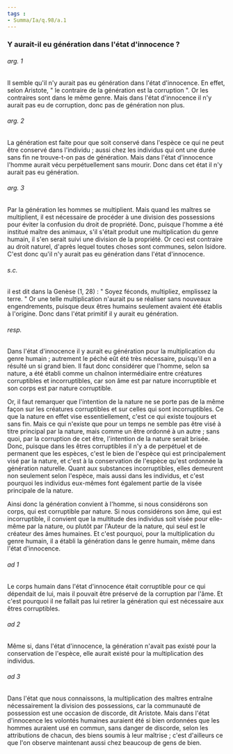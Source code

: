 ```yaml
---
tags : 
- Summa/Ia/q.98/a.1
---
```


### Y aurait-il eu génération dans l'état d'innocence ?



###### arg. 1
Il semble qu'il n'y aurait pas eu génération dans l'état d'innocence. En effet, selon Aristote, " le contraire de la génération est la corruption ". Or les contraires sont dans le même genre. Mais dans l'état d'innocence il n'y aurait pas eu de corruption, donc pas de génération non plus. 

###### arg. 2
La génération est faite pour que soit conservé dans l'espèce ce qui ne peut être conservé dans l'individu ; aussi chez les individus qui ont une durée sans fin ne trouve-t-on pas de génération. Mais dans l'état d'innocence l'homme aurait vécu perpétuellement sans mourir. Donc dans cet état il n'y aurait pas eu génération. 

###### arg. 3
Par la génération les hommes se multiplient. Mais quand les maîtres se multiplient, il est nécessaire de procéder à une division des possessions pour éviter la confusion du droit de propriété. Donc, puisque l'homme a été institué maître des animaux, s'il s'était produit une multiplication du genre humain, il s'en serait suivi une division de la propriété. Or ceci est contraire au droit naturel, d'après lequel toutes choses sont communes, selon Isidore. C'est donc qu'il n'y aurait pas eu génération dans l'état d'innocence. 

###### s.c.
il est dit dans la Genèse (1, 28) : " Soyez féconds, multipliez, emplissez la terre. " Or une telle multiplication n'aurait pu se réaliser sans nouveaux engendrements, puisque deux êtres humains seulement avaient été établis à l'origine. Donc dans l'état primitif il y aurait eu génération. 

###### resp.
Dans l'état d'innocence il y aurait eu génération pour la multiplication du genre humain ; autrement le péché eût été très nécessaire, puisqu'il en a résulté un si grand bien. Il faut donc considérer que l'homme, selon sa nature, a été établi comme un chaînon intermédiaire entre créatures corruptibles et incorruptibles, car son âme est par nature incorruptible et son corps est par nature corruptible. 

Or, il faut remarquer que l'intention de la nature ne se porte pas de la même façon sur les créatures corruptibles et sur celles qui sont incorruptibles. Ce que la nature en effet vise essentiellement, c'est ce qui existe toujours et sans fin. Mais ce qui n'existe que pour un temps ne semble pas être visé à titre principal par la nature, mais comme un être ordonné à un autre ; sans quoi, par la corruption de cet être, l'intention de la nature serait brisée. Donc, puisque dans les êtres corruptibles il n'y a de perpétuel et de permanent que les espèces, c'est le bien de l'espèce qui est principalement visé par la nature, et c'est à la conservation de l'espèce qu'est ordonnée la génération naturelle. Quant aux substances incorruptibles, elles demeurent non seulement selon l'espèce, mais aussi dans les individus, et c'est pourquoi les individus eux-mêmes font également partie de la visée principale de la nature. 

Ainsi donc la génération convient à l'homme, si nous considérons son corps, qui est corruptible par nature. Si nous considérons son âme, qui est incorruptible, il convient que la multitude des individus soit visée pour elle-même par la nature, ou plutôt par l'Auteur de la nature, qui seul est le créateur des âmes humaines. Et c'est pourquoi, pour la multiplication du genre humain, il a établi la génération dans le genre humain, même dans l'état d'innocence. 

###### ad 1
Le corps humain dans l'état d'innocence était corruptible pour ce qui dépendait de lui, mais il pouvait être préservé de la corruption par l'âme. Et c'est pourquoi il ne fallait pas lui retirer la génération qui est nécessaire aux êtres corruptibles. 

###### ad 2
Même si, dans l'état d'innocence, la génération n'avait pas existé pour la conservation de l'espèce, elle aurait existé pour la multiplication des individus. 

###### ad 3
Dans l'état que nous connaissons, la multiplication des maîtres entraîne nécessairement la division des possessions, car la communauté de possession est une occasion de discorde, dit Aristote. Mais dans l'état d'innocence les volontés humaines auraient été si bien ordonnées que les hommes auraient usé en commun, sans danger de discorde, selon les attributions de chacun, des biens soumis à leur maîtrise ; c'est d'ailleurs ce que l'on observe maintenant aussi chez beaucoup de gens de bien. 

